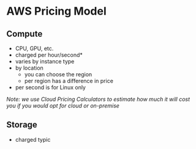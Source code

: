 # AWS Pricing Model
## Compute
- CPU, GPU, etc.
- charged per hour/second*
- varies by instance type
- by location
	- you can choose the region
	- per region has a difference in price
- per second is for Linux only

*Note: we use Cloud Pricing Calculators to estimate how much it will cost you if you would opt for cloud or on-premise*

## Storage
- charged typic

